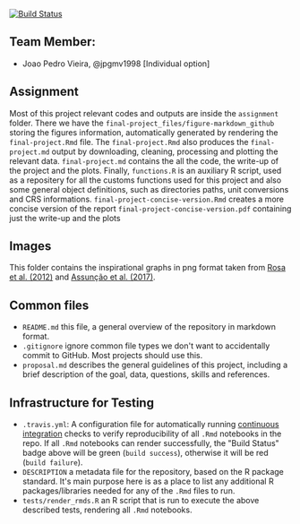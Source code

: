 
[![Build Status](https://travis-ci.com/espm-157/final-project-individual-option-jpgmv1998.svg?token=v9vvAvr9EyLQT4354FTW&branch=master)](https://travis-ci.com/espm-157/final-project-individual-option-jpgmv1998)
## Team Member:

- Joao Pedro Vieira, @jpgmv1998 [Individual option]

## Assignment

Most of this project relevant codes and outputs are inside the `assignment` folder. There we have the `final-project_files/figure-markdown_github` storing the figures information, automatically generated by rendering the `final-project.Rmd` file. The `final-project.Rmd` also produces the `final-project.md` output by downloading, cleaning, processing and plotting the relevant data. `final-project.md` contains the all the code, the write-up of the project and the plots. Finally, `functions.R` is an auxiliary R script, used as a repositery for all the customs functions used for this project and also some general object definitions, such as directories paths, unit conversions and CRS informations. `final-project-concise-version.Rmd` creates a more concise version of the report `final-project-concise-version.pdf` containing just the write-up and the plots 

## Images

This folder contains the inspirational graphs in png format taken from [Rosa et al. (2012)](https://doi.org/10.1111/j.1523-1739.2012.01901.x) and [Assunção et al. (2017)](https://doi.org/10.1016/j.landusepol.2017.04.022).


## Common files

- `README.md` this file, a general overview of the repository in markdown format.  
- `.gitignore`  ignore common file types we don't want to accidentally commit to GitHub. Most projects should use this.
- `proposal.md` describes the general guidelines of this project, including a brief description of the goal, data, questions, skills and references.

## Infrastructure for Testing

- `.travis.yml`: A configuration file for automatically running [continuous integration](https://travis-ci.com) checks to verify reproducibility of all `.Rmd` notebooks in the repo.  If all `.Rmd` notebooks can render successfully, the "Build Status" badge above will be green (`build success`), otherwise it will be red (`build failure`).  
- `DESCRIPTION` a metadata file for the repository, based on the R package standard. It's main purpose here is as a place to list any additional R packages/libraries needed for any of the `.Rmd` files to run.
- `tests/render_rmds.R` an R script that is run to execute the above described tests, rendering all `.Rmd` notebooks. 




